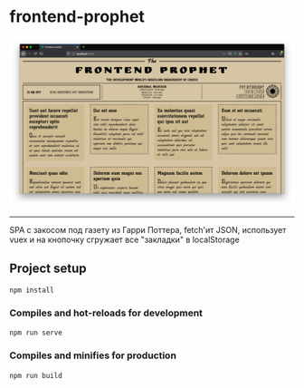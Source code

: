 # frontend-prophet

![Simple mainpage screenshot](https://raw.githubusercontent.com/DonVeds/frontend-prophet/master/Screenshot%202020-02-16%20at%2015.43.14.png "Simple mainpage screenshot")
- - - -
SPA с закосом под газету из Гарри Поттера, fetch'ит JSON, использует vuex и на кнопочку сгружает все "закладки" в localStorage

## Project setup
```
npm install
```

### Compiles and hot-reloads for development
```
npm run serve
```

### Compiles and minifies for production
```
npm run build
```

